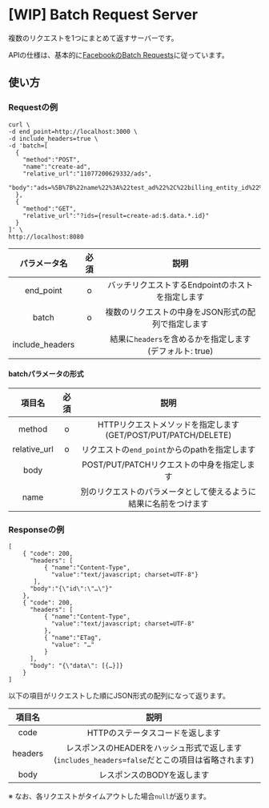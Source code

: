 # [WIP] Batch Request Server

複数のリクエストを1つにまとめて返すサーバーです。

APIの仕様は、基本的に[FacebookのBatch Requests](https://developers.facebook.com/docs/graph-api/making-multiple-requests)に従っています。

## 使い方

### Requestの例
```
curl \
-d end_point=http://localhost:3000 \
-d include_headers=true \
-d 'batch=[
  {
    "method":"POST",
    "name":"create-ad",
    "relative_url":"11077200629332/ads",
    "body":"ads=%5B%7B%22name%22%3A%22test_ad%22%2C%22billing_entity_id%22%3A111200774273%7D%5D"
  },
  {
    "method":"GET",
    "relative_url":"?ids={result=create-ad:$.data.*.id}"
  }
]' \
http://localhost:8080
```

| パラメータ名 | 必須 | 説明 |
|:-:|:-:|:-:|
| end_point | o | バッチリクエストするEndpointのホストを指定します |
| batch | o | 複数のリクエストの中身をJSON形式の配列で指定します |
| include_headers |  | 結果に`headers`を含めるかを指定します (デフォルト: true) |

#### batchパラメータの形式

| 項目名 | 必須 | 説明 |
|:-:|:-:|:-:|
| method | o | HTTPリクエストメソッドを指定します (GET/POST/PUT/PATCH/DELETE) |
| relative_url | o | リクエストの`end_point`からのpathを指定します |
| body |  | POST/PUT/PATCHリクエストの中身を指定します |
| name |  | 別のリクエストのパラメータとして使えるように結果に名前をつけます |


### Responseの例

```
[
    { "code": 200,
      "headers": [
          { "name":"Content-Type",
            "value":"text/javascript; charset=UTF-8"}
       ],
      "body":"{\"id\":\"…\"}"
    },
    { "code": 200,
      "headers": [
          { "name":"Content-Type",
            "value":"text/javascript; charset=UTF-8"
          },
          { "name":"ETag",
            "value": "…"
          }
      ],
      "body": "{\"data\": [{…}]}
    }
]
```

以下の項目がリクエストした順にJSON形式の配列になって返ります。

| 項目名 |  説明 |
|:-:|:-:|
| code | HTTPのステータスコードを返します |
| headers | レスポンスのHEADERをハッシュ形式で返します (`includes_headers=false`だとこの項目は省略されます) |
| body | レスポンスのBODYを返します |

※ なお、各リクエストがタイムアウトした場合`null`が返ります。
